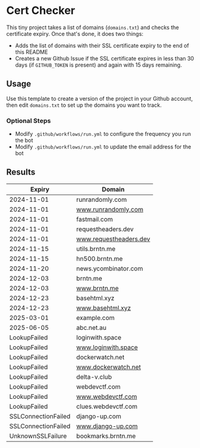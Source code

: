 # Cert Checker

This tiny project takes a list of domains (`domains.txt`) and checks the certificate expiry. Once that's done, it does two things:

- Adds the list of domains with their SSL certificate expiry to the end of this README
- Creates a new Github Issue if the SSL certificate expires in less than 30 days (if `GITHUB_TOKEN` is present) and again with 15 days remaining.


## Usage

Use this template to create a version of the project in your Github account, then edit `domains.txt` to set up the domains you want to track.


### Optional Steps

- Modify `.github/workflows/run.yml` to configure the frequency you run the bot
- Modify `.github/workflows/run.yml` to update the email address for the bot

## Results

| Expiry    | Domain   |
|-----------|----------|
| 2024-11-01 | runrandomly.com |
| 2024-11-01 | www.runrandomly.com |
| 2024-11-01 | fastmail.com |
| 2024-11-01 | requestheaders.dev |
| 2024-11-01 | www.requestheaders.dev |
| 2024-11-15 | utils.brntn.me |
| 2024-11-15 | hn500.brntn.me |
| 2024-11-20 | news.ycombinator.com |
| 2024-12-03 | brntn.me |
| 2024-12-03 | www.brntn.me |
| 2024-12-23 | basehtml.xyz |
| 2024-12-23 | www.basehtml.xyz |
| 2025-03-01 | example.com |
| 2025-06-05 | abc.net.au |
| LookupFailed | loginwith.space |
| LookupFailed | www.loginwith.space |
| LookupFailed | dockerwatch.net |
| LookupFailed | www.dockerwatch.net |
| LookupFailed | delta-v.club |
| LookupFailed | webdevctf.com |
| LookupFailed | www.webdevctf.com |
| LookupFailed | clues.webdevctf.com |
| SSLConnectionFailed | django-up.com |
| SSLConnectionFailed | www.django-up.com |
| UnknownSSLFailure | bookmarks.brntn.me |

